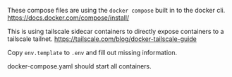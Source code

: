These compose files are using the `docker compose` built in to the docker cli.
https://docs.docker.com/compose/install/

This is using tailscale sidecar containers to directly expose containers to a tailscale tailnet.
https://tailscale.com/blog/docker-tailscale-guide

Copy `env.template` to `.env` and fill out missing information.

docker-compose.yaml should start all containers.
